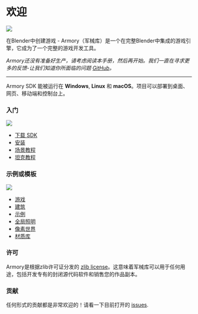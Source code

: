 # 欢迎

![](getting_started/img/intro.jpg)

在Blender中创建游戏 - Armory（军械库）是一个在完整Blender中集成的游戏引擎，它成为了一个完整的游戏开发工具。

*Armory还没有准备好生产，请考虑阅读本手册，然后再开始。我们一直在寻求更多的反馈-让我们知道你所面临的问题 [GitHub](https://github.com/armory3d/armory/issues)。*

---

Armory SDK 能被运行在 **Windows**, **Linux** 和 **macOS**。项目可以部署到桌面、网页、移动端和控制台上。

### 入门
![](getting_started/img/templ.jpg)
<div style="width:50%"></div>

- [下载 SDK](http://armory3d.org/download.html)
- [安装](/getting_started/setup.md)
- [场景教程](/getting_started/playground.md)
- [坦克教程](/getting_started/tanks.md)

### 示例或模板
![](/getting_started/img/essen.jpg)
<div style="width:50%"></div>

- [游戏](https://github.com/armory3d/armory_templates/releases)
- [建筑](https://github.com/armory3d/archviz_templates/releases)
- [示例](https://github.com/armory3d/armory_examples/releases)
- [全局照明](/graphics/global_illumination)
- [像素世界](https://github.com/armory3d/voxel_world)
- [材质库](https://github.com/armory3d/material_vault)

### 许可

Armory是根据zlib许可证分发的 [zlib license](https://github.com/armory3d/armory/blob/master/LICENSE.md)。这意味着军械库可以用于任何用途，包括开发专有的封闭源代码软件和销售您的作品副本。

### 贡献

任何形式的贡献都是非常欢迎的！请看一下目前打开的 [issues](https://github.com/armory3d/armory/issues).
